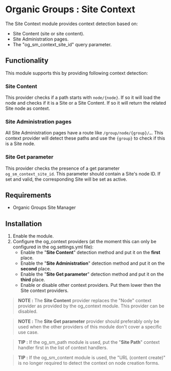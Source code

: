 # Organic Groups : Site Context
The Site Context module provides context detection based on:
* Site Content (site or site content).
* Site Administration pages.
* The "og_sm_context_site_id" query parameter.


## Functionality
This module supports this by providing following context detection:


### Site Content
This provider checks if a path starts with `node/{node}`. If so it will load the
node and checks if it is a Site or a Site Content. If so it will return the
related Site node as context.


### Site Administration pages
All Site Administration pages have a route like `/group/node/{group}/…`. This
context provider will detect these paths and use the `{group}` to check if this
is a Site node.


### Site Get parameter
This provider checks the presence of a get parameter `og_sm_context_site_id`.
This parameter should contain a Site's node ID. If set and valid, the
corresponding Site will be set as active.


## Requirements
* Organic Groups Site Manager



## Installation
1. Enable the module.
2. Configure the og_context providers (at the moment this can only be configured
   in the og.settings.yml file):
   * Enable the "**Site Content**" detection method and put it on the **first**
     place.
   * Enable the "**Site Administration**" detection method and put it on the
     **second** place.
   * Enable the "**Site Get parameter**" detection method and put it on the
     **third** place.
   * Enable or disable other context providers. Put them lower then the Site
     context providers.


> **NOTE :**
> The **Site Content** provider replaces the "Node" context provider as provided
> by the og_context module. This provider can be disabled.

> **NOTE :**
> The **Site Get parameter** provider should preferably only be used when
> the other providers of this module don't cover a specific use case.

> **TIP :**
> If the og_sm_path module is used, put the "**Site Path**" context handler
> first in the list of context handlers.

> **TIP :**
> If the og_sm_content module is used, the "URL (content create)" is no longer
> required to detect the context on node creation forms.
